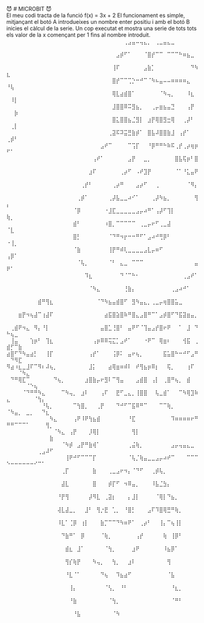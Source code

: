 :smiling_imp: # MICROBIT :smiling_imp:<br>
El meu codi tracta de la funció f(x) = 3x + 2
El funcionament es simple, mitjançant el botó A introdueixes un nombre enter positiu i amb el botó B inicies el càlcul de la serie. Un cop executat et mostra una serie de tots tots els valor de la x començant per 1 fins al nombre introduit.
⠀⠀⠀⠀⠀⠀⠀⠀⠀⠀⠀⠀⠀⠀⠀⠀⠀⠀⠀⠀⠀⠀⠀⠀⠀⠀⠀⠀⠀⠀⢀⣠⣤⠤⢤⣄⡀⠀⢀⣀⣤⣄⣀⠀⠀⠀⠀⠀⠀⠀⠀⠀⠀⠀⠀⠀⠀⠀⠀⠀⠀
⠀⠀⠀⠀⠀⠀⠀⠀⠀⠀⠀⠀⠀⠀⠀⠀⠀⠀⠀⠀⠀⠀⠀⠀⠀⠀⠀⠀⣠⡾⠋⠁⠀⠀⠀⠈⣿⡞⠉⠉⠀⠉⠉⠉⠓⠶⣦⣀⠀⠀⠀⠀⠀⠀⠀⠀⠀⠀⠀⠀⠀
⠀⠀⠀⠀⠀⠀⠀⠀⠀⠀⠀⠀⠀⠀⠀⠀⠀⠀⠀⠀⠀⠀⠀⠀⠀⠀⠀⢸⠏⠀⠀⠀⠀⠀⠀⣠⣷⡁⠀⠀⠀⠀⠀⠀⠀⠀⠀⠙⠳⣆⠀⠀⠀⠀⠀⠀⠀⠀⠀⠀⠀
⠀⠀⠀⠀⠀⠀⠀⠀⠀⠀⠀⠀⠀⠀⠀⠀⠀⠀⠀⠀⠀⠀⠀⠀⠀⠀⠀⣿⡞⠉⠉⢉⡑⠒⠚⠉⠈⠳⠦⣤⠤⠤⠶⠶⠶⠶⣄⠀⠀⠘⢧⠀⠀⠀⠀⠀⠀⠀⠀⠀⠀
⠀⠀⠀⠀⠀⠀⠀⠀⠀⠀⠀⠀⠀⠀⠀⠀⠀⠀⠀⠀⠀⠀⠀⠀⠀⠀⠀⢿⣇⣴⣾⣿⠁⠀⠀⠀⠀⠀⠀⠈⠳⢤⡀⠀⠀⠀⠸⣆⠀⠀⠸⡇⠀⠀⠀⠀⠀⠀⠀⠀⠀
⠀⠀⠀⠀⠀⠀⠀⠀⠀⠀⠀⠀⠀⠀⠀⠀⠀⠀⠀⠀⠀⠀⠀⠀⠀⠀⠀⣸⣿⣿⠿⠭⣻⣦⡀⠀⠀⢀⡤⣶⣦⣤⣙⠀⠀⠀⢠⡟⠀⠀⠀⡷⠀⠀⠀⠀⠀⠀⠀⠀⠀
⠀⠀⠀⠀⠀⠀⠀⠀⠀⠀⠀⠀⠀⠀⠀⠀⠀⠀⠀⠀⠀⠀⠀⠀⠀⠀⠀⣿⣅⣿⣿⣦⣈⣻⡇⠀⣰⡟⢿⣿⣻⣒⢿⠀⠀⢀⡼⠃⠀⠀⢀⡇⠀⠀⠀⠀⠀⠀⠀⠀⠀
⠀⠀⠀⠀⠀⠀⠀⠀⠀⠀⠀⠀⠀⠀⠀⠀⠀⠀⠀⠀⠀⠀⠀⠀⠀⠀⢀⣽⠯⠽⣭⣛⣷⡾⠁⠀⣿⣧⠼⣿⣿⣷⣸⠀⢠⡞⠁⠀⠀⢀⡾⠃⠀⠀⠀⠀⠀⠀⠀⠀⠀
⠀⠀⠀⠀⠀⠀⠀⠀⠀⠀⠀⠀⠀⠀⠀⠀⠀⠀⠀⠀⠀⠀⠀⠀⣠⠞⠉⠀⠀⠀⠀⠉⢩⡏⠀⠀⠘⡿⠛⠛⠓⠷⠯⢀⡞⢀⡴⢶⡶⠋⠁⠀⠀⠀⠀⠀⠀⠀⠀⠀⠀
⠀⠀⠀⠀⠀⠀⠀⠀⠀⠀⠀⠀⠀⠀⠀⠀⠀⠀⠀⠀⠀⠀⢠⠞⠁⠀⠀⠀⠀⠀⠀⣠⡟⠀⠀⣀⡀⠀⠀⠀⠀⠀⠀⣿⣧⢯⡶⠃⣿⠀⠀⠀⠀⠀⠀⠀⠀⠀⠀⠀⠀
⠀⠀⠀⠀⠀⠀⠀⠀⠀⠀⠀⠀⠀⠀⠀⠀⠀⠀⠀⠀⠀⣰⠏⠀⠀⠀⠀⠀⠀⢀⡴⠋⠀⠠⠞⣹⡟⠀⠀⠀⠀⠀⠀⠈⠁⠘⣅⣤⠟⠀⠀⠀⠀⠀⠀⠀⠀⠀⠀⠀⠀
⠀⠀⠀⠀⠀⠀⠀⠀⠀⠀⠀⠀⠀⠀⠀⠀⠀⠀⠀⢀⡞⠃⠀⠀⠀⠀⠀⢀⡴⠛⠀⠀⠀⣠⡴⠋⠀⠀⢀⠀⠀⠀⠀⠀⠀⠀⠈⠻⡄⠀⠀⠀⠀⠀⠀⠀⠀⠀⠀⠀⠀
⠀⠀⠀⠀⠀⠀⠀⠀⠀⠀⠀⠀⠀⠀⠀⠀⠀⠀⢀⡾⠁⠀⠀⠀⠀⠀⢀⡼⣧⣀⣀⠴⠊⠁⠀⠀⠀⢀⡼⠳⣦⡀⠀⠀⠀⠀⠀⠀⢻⡄⠀⠀⠀⠀⠀⠀⠀⠀⠀⠀⠀
⠀⠀⠀⠀⠀⠀⠀⠀⠀⠀⠀⠀⠀⠀⠀⠀⠀⠈⡿⠀⠀⠀⠀⠀⠀⠐⣸⣏⣀⣀⣀⣀⣀⣠⡤⠴⠛⠁⢠⡼⠋⢹⡇⠀⠀⠀⠀⠀⠀⢷⡀⠀⠀⠀⠀⠀⠀⠀⠀⠀⠀
⠀⠀⠀⠀⠀⠀⠀⠀⠀⠀⠀⠀⠀⠀⠀⠀⠀⣾⠃⠀⠀⠀⠀⠀⠀⠰⣿⡀⠉⠉⠉⠉⠉⠀⢀⣀⡤⠖⠋⢀⣀⣼⠀⠀⠀⠀⠀⠀⠀⠈⣇⠀⠀⠀⠀⠀⠀⠀⠀⠀⠀
⠀⠀⠀⠀⠀⠀⠀⠀⠀⠀⠀⠀⠀⠀⠀⠀⠀⣿⡃⠀⠀⠀⠀⠀⠀⠀⠈⠙⠛⠲⡖⠒⠒⠛⠋⠁⣠⠴⠚⢛⡿⠃⠀⠀⠀⠀⠀⠀⠀⠐⢸⡀⠀⠀⠀⠀⠀⠀⠀⠀⠀
⠀⠀⠀⠀⠀⠀⠀⠀⠀⠀⠀⠀⠀⠀⠀⠀⠀⠈⣷⠀⠀⠀⠀⠀⠀⠀⢸⡟⠛⠾⢇⣀⣀⣀⣀⣠⣇⡤⠶⠋⠀⠀⠀⠀⠀⠀⠀⠀⠀⢠⡿⠁⠀⠀⠀⠀⠀⠀⠀⠀⠀
⠀⠀⠀⠀⠀⠀⠀⠀⠀⠀⠀⠀⠀⠀⠀⠀⠀⠀⠈⢧⡀⠀⠀⠀⠀⠀⠈⠃⠀⣄⣀⠀⠉⠉⠉⠀⠀⠀⠀⠀⠀⠀⠀⠀⠀⠀⠀⠀⣤⠟⠁⠀⠀⠀⠀⠀⠀⠀⠀⠀⠀
⠀⠀⠀⠀⠀⠀⠀⠀⠀⠀⠀⠀⠀⠀⠀⠀⠀⠀⠀⠀⠹⣆⠀⠀⠀⠀⠀⠀⠀⠙⠈⠉⠓⠂⠀⠀⠀⠀⠀⠀⠀⠀⠀⠀⠀⢀⣠⠞⠁⠀⠀⠀⠀⠀⠀⠀⠀⠀⠀⠀⠀
⠀⠀⠀⠀⠀⠀⠀⠀⠀⠀⠀⠀⠀⠀⠀⠀⠀⠀⠀⠀⠀⠈⠳⣄⠀⠀⠀⠀⠀⠀⢘⣷⡄⠀⠀⠀⠀⠀⠀⠀⠀⠀⢀⣠⠴⠚⠁⠀⠀⠀⠀⠀⠀⠀⠀⠀⠀⠀⠀⠀⠀
⠀⠀⠀⠀⠀⠀⠀⠀⣾⠛⢻⣆⠀⠀⠀⠀⠀⠀⠀⠀⠀⠀⠀⠈⠙⠳⣦⣤⣾⣿⠋⠀⣻⠳⣤⣄⡀⢀⣀⡤⢶⣿⣿⣥⣀⠀⠀⠀⠀⠀⠀⠀⠀⠀⠀⠀⠀⠀⠀⠀⠀
⠀⠀⠀⣶⡟⠲⢦⣼⠉⢰⣼⠏⠀⠀⠀⠀⠀⠀⠀⠀⠀⠀⠀⠀⠀⣴⣯⣿⣵⣿⠷⠛⣿⣄⣠⣿⠛⠉⠁⣠⡾⣿⠋⠙⣯⣽⣶⣤⡀⠀⠀⠀⠀⠀⠀⠀⠀⠀⠀⠀⠀
⠀⢀⣾⠟⠲⣄⠀⠻⡄⠘⡇⠀⠀⠀⠀⠀⠀⠀⠀⠀⠀⠀⠀⠀⣤⣿⣁⢘⣿⠃⠀⣤⠟⠋⠈⢹⣤⣠⡞⣿⠖⠟⠀⠀⠁⠀⣸⠀⠙⠓⢦⣀⠀⠀⠀⠀⠀⠀⠀⠀⠀
⠀⢸⣤⠀⠀⠀⢱⡶⠃⠀⢹⣆⠀⠀⠀⠀⠀⠀⠀⠀⠀⠀⢠⡶⠿⠿⢭⣍⡁⣠⠞⠁⠀⠀⠀⠐⠟⠉⠀⢿⣶⠆⠀⠀⠀⢺⣯⠀⢀⣾⡋⠉⣷⠀⠀⠀⠀⠀⠀⠀⠀
⣴⣿⠋⠙⠳⣤⣴⡃⠀⠀⢸⡏⠀⠀⠀⠀⠀⠀⠀⠀⠀⢠⡞⠁⠀⠀⠀⢨⡿⠅⠀⣤⠖⢦⡀⠀⠀⠀⠀⠀⣯⣥⣿⠓⠒⠚⠋⣠⠛⠀⠙⠻⣏⠀⠀⠀⠀⠀⠀⠀⠀
⠻⣴⠰⣆⣀⣸⠏⠉⠻⠆⠼⢦⡀⠀⠀⠀⠀⠀⠀⠀⠀⣸⡅⠀⠀⠀⣴⢿⣶⠶⠾⠇⠀⠞⢻⣦⡶⠿⡆⠀⠀⢯⡀⠀⠀⠀⢰⠏⠀⠀⠀⠀⠈⠳⣄⠀⠀⠀⠀⠀⠀
⠀⠙⠛⢿⣏⠉⠀⠀⠀⠀⠀⠀⠙⢦⡀⠀⠀⠀⠀⠀⣰⣿⣷⡤⠖⣻⠇⠉⢻⣤⠀⠀⠀⣠⣾⣿⠀⢠⡇⠀⢀⣿⠛⢦⡀⠀⣾⠀⠀⠀⠀⠀⠀⠀⠈⠑⢦⠀⠀⠀⠀
⠀⠀⠀⠀⠈⠙⠛⠛⠳⣄⠀⠀⠀⠀⠉⠳⢤⡀⠀⣰⠇⠀⠀⠀⢠⠏⠀⠀⣟⠋⣀⣄⡀⢸⣿⣿⠀⠀⢧⣀⣾⠁⠀⠀⠉⠳⢿⣹⠷⣄⠀⠀⠀⠀⠀⠀⠈⢳⡄⠀⠀
⠀⠀⠀⠀⠀⠀⠀⠀⠀⠘⢧⡀⠀⠀⠀⠀⠀⠉⢳⣿⡀⠀⠀⢀⡟⠀⠀⠀⠙⠚⠋⠉⣯⠿⠛⠉⠀⠀⠀⠉⠉⢷⡀⠀⠀⠀⠀⠀⠀⠈⠳⣤⡀⠀⣀⡀⠀⠀⠙⣆⠀
⠀⠀⠀⠀⠀⠀⠀⠀⠀⠀⠀⠳⣄⠀⠀⠀⠀⢠⠟⠸⠟⢳⣦⣾⠀⠀⠀⠀⠀⠀⠀⠘⣏⠀⠀⠀⠀⠀⠀⠀⠀⠀⠹⠶⠶⠶⠶⠖⠛⠛⠛⠉⠉⠉⠁⠀⠀⠀⠀⢻⡀
⠀⠀⠀⠀⠀⠀⠀⠀⠀⠀⠀⠀⠈⠳⣄⠀⢠⡟⠀⠀⠀⡸⢿⡇⠀⠀⠀⠀⠀⠀⠀⠀⢻⡇⠀⠀⠀⠀⠀⠀⠀⠀⠀⠀⠀⠀⠀⠀⠀⠀⠀⠀⠀⠀⠀⠀⠀⠀⠀⠀⣷
⠀⠀⠀⠀⠀⠀⠀⠀⠀⠀⠀⠀⠀⠀⠈⠳⡾⠀⣠⡟⠛⣷⢾⠁⠀⠀⠀⠀⠀⠀⠀⢀⣬⢷⡀⠀⠀⠀⠀⠀⠀⠀⣠⡤⢤⣤⣄⣀⠀⠀⠀⠀⠀⠀⠀⠀⠀⢀⣠⠼⠋
⠀⠀⠀⠀⠀⠀⠀⠀⠀⠀⠀⠀⠀⠀⠀⢸⠟⠚⠋⠉⠉⠉⡏⠀⠀⠀⠀⠀⠀⠀⠀⠈⢧⡈⢷⣤⣀⣀⣠⡤⠴⠞⠉⠀⠀⠀⠉⠉⠉⠑⠒⠒⠒⠒⠒⠒⠊⠉⠁⠀⠀
⠀⠀⠀⠀⠀⠀⠀⠀⠀⠀⠀⠀⠀⠀⢀⡏⠀⠀⠀⠀⠀⠀⣷⠀⠀⠀⢀⣀⣠⠖⠲⡄⠈⠙⠋⠀⠀⢀⡾⢧⡀⠀⠀⠀⠀⠀⠀⠀⠀⠀⠀⠀⠀⠀⠀⠀⠀⠀⠀⠀⠀
⠀⠀⠀⠀⠀⠀⠀⠀⠀⠀⠀⠀⠀⠀⣼⣇⠀⠀⠀⠀⠀⠀⣿⠀⠀⠀⡾⡏⠋⠀⠲⠿⣤⡀⠀⠀⠀⠸⣧⣈⣳⡄⠀⠀⠀⠀⠀⠀⠀⠀⠀⠀⠀⠀⠀⠀⠀⠀⠀⠀⠀
⠀⠀⠀⠀⠀⠀⠀⠀⠀⠀⠀⠀⠀⠘⡟⢻⠀⠀⠀⠀⠀⡼⠻⣇⠀⢀⣽⡆⠀⠀⠀⡄⣸⡇⠀⠀⠀⠀⠈⢿⡇⠙⣦⡀⠀⠀⠀⠀⠀⠀⠀⠀⠀⠀⠀⠀⠀⠀⠀⠀⠀
⠀⠀⠀⠀⠀⠀⠀⠀⠀⠀⠀⠀⠀⢼⣇⣼⣀⡀⠀⠀⣸⠃⠀⢻⡐⣟⠀⢁⡀⠀⠘⣿⡃⠀⠀⠀⣠⠏⠹⣿⢿⣛⠛⢷⡀⠀⠀⠀⠀⠀⠀⠀⠀⠀⠀⠀⠀⠀⠀⠀⠀
⠀⠀⠀⠀⠀⠀⠀⠀⠀⠀⠀⠀⠀⠸⣇⠁⢈⡿⠀⢰⡇⠀⠀⠀⣷⡉⠉⠉⠙⠳⠶⠟⠁⠀⢀⡴⠃⠀⠀⢸⡄⠉⢦⢸⡇⠀⠀⠀⠀⠀⠀⠀⠀⠀⠀⠀⠀⠀⠀⠀⠀
⠀⠀⠀⠀⠀⠀⠀⠀⠀⠀⠀⠀⠀⠀⠙⣷⠛⠁⠀⡿⠀⠀⠀⠀⠈⢷⡀⠀⠀⠀⠀⠀⠀⢠⡞⠀⠀⠀⠀⠀⢷⠀⢸⡿⠃⠀⠀⠀⠀⠀⠀⠀⠀⠀⠀⠀⠀⠀⠀⠀⠀
⠀⠀⠀⠀⠀⠀⠀⠀⠀⠀⠀⠀⠀⠀⠀⣾⣆⠀⣸⠁⠀⠀⠀⠀⠀⠈⢳⡀⠀⠀⠀⠀⣰⠟⠀⠀⠀⠀⠀⠀⠸⣦⡿⠁⠀⠀⠀⠀⠀⠀⠀⠀⠀⠀⠀⠀⠀⠀⠀⠀⠀
⠀⠀⠀⠀⠀⠀⠀⠀⠀⠀⠀⠀⠀⠀⠀⢻⡎⢷⡟⠀⠀⠀⠳⢤⡀⠀⠀⢳⡀⠀⠀⣰⠇⠀⠀⠀⠀⠀⠀⠀⠀⢻⠀⠀⠀⠀⠀⠀⠀⠀⠀⠀⠀⠀⠀⠀⠀⠀⠀⠀⠀
⠀⠀⠀⠀⠀⠀⠀⠀⠀⠀⠀⠀⠀⠀⠀⠘⣇⠈⠁⠀⠀⠀⠀⠀⠙⢦⠀⠀⠹⣦⣴⠋⠀⠀⠀⠀⠀⠀⠀⠀⠀⠈⣧⠀⠀⠀⠀⠀⠀⠀⠀⠀⠀⠀⠀⠀⠀⠀⠀⠀⠀
⠀⠀⠀⠀⠀⠀⠀⠀⠀⠀⠀⠀⠀⠀⠀⠀⢸⡄⠀⠀⠀⠀⠀⠀⠀⠈⢣⡀⠀⠘⠃⠀⠀⠀⠀⠀⠀⠀⠀⠀⠀⠀⠘⣆⡀⠀⠀⠀⠀⠀⠀⠀⠀⠀⠀⠀⠀⠀⠀⠀⠀
⠀⠀⠀⠀⠀⠀⠀⠀⠀⠀⠀⠀⠀⠀⠀⠀⠘⣷⠀⠀⠀⠀⠀⠀⠀⠀⠈⢳⡀⠀⠀⠀⠀⠀⠀⠀⠀⠀⠀⠀⠀⠀⠈⠛⠃⠀⠀⠀⠀⠀⠀⠀⠀⠀⠀⠀⠀⠀⠀⠀⠀
⠀⠀⠀⠀⠀⠀⠀⠀⠀⠀⠀⠀⠀⠀⠀⠀⠀⠘⣧⠀⠀⠀⠀⠀⠀⠀⠀⠈⠳⠀⠀⠀⠀⠀⠀⠀⠀⠀⠀⠀⠀⠀⠀⠀⠀⠀⠀⠀⠀⠀⠀⠀⠀⠀⠀⠀⠀⠀⠀⠀⠀
